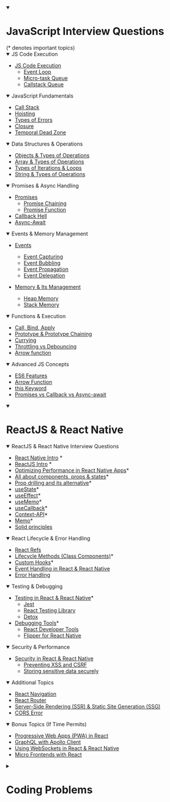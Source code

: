 <details open>
<summary>
    
# JavaScript Interview Questions

</summary>
(* denotes important topics)

<details open>
<summary>JS Code Execution</summary>

- [JS Code Execution](./JS/js-code-executio.md)
    - [Event Loop](./JS/js-code-executio.md#q3-what-is-the-event-loop-in-javascript)
    - [Micro-task Queue](./JS/js-code-executio.md#q4-what-are-task-queues-in-javascript)
    - [Callstack Queue](./JS/js-code-executio.md#q2-what-is-the-call-stack-and-how-does-it-work)
</details>

<details open>
<summary>JavaScript Fundamentals</summary>

- [Call Stack](./JS/callstack.md)
- [Hoisting](./JS/hoisting.md)
- [Types of Errors](./JS/types-of-error.md)
- [Closure](./JS/closure.md)
- [Temporal Dead Zone](./JS/temporal-dead-zone.md)
</details>

<details open>
<summary>Data Structures & Operations</summary>

- [Objects & Types of Operations](./JS/objects.md)
- [Array & Types of Operations](./JS/arrays.md)
- [Types of Iterations & Loops](./JS/types-of-iteration-loops.md)
- [String & Types of Operations](./JS/string.md)
</details>

<details open>
<summary>Promises & Async Handling</summary>

- [Promises](./JS/promises.md)
    - [Promise Chaining](./JS/promises.md#promise-chaining)
    - [Promise Function](./JS/promises.md#promise-functions)
- [Callback Hell](./JS/callback-hell.md)
- [Async-Await](./JS/async-await.md)
</details>

<details open>
<summary>Events & Memory Management</summary>

- [Events](./JS/event-propagation-capturing-bubbling.md)
    - [Event Capturing](./JS/event-propagation-capturing-bubbling.md#21-event-capturing-trickling-phase)
    - [Event Bubbling](./JS/event-propagation-capturing-bubbling.md#22-event-bubbling-phase)
    - [Event Propagation](./JS/event-propagation-capturing-bubbling.md#23-event-propagation)
    - [Event Delegation](./JS/event-propagation-capturing-bubbling.md#24-event-delegation)

- [Memory & Its Management](./JS/memory-mgmt.md)
    - [Heap Memory](./JS//memory-mgmt.md#1-heap-memory)
    - [Stack Memory](./JS/memory-mgmt.md#2-stack-memory)
</details>

<details open>
<summary>Functions & Execution</summary>

- [Call, Bind, Apply](./JS/call-bind-apply.md)
- [Prototype & Prototype Chaining](./JS/prototype-prototype-chaining.md)
- [Currying](./JS/currying.md)
- [Throttling vs Debouncing](./JS/throtling.md)
- [Arrow function](./JS/arrow-function.md)
</details>

<details open>
<summary>Advanced JS Concepts</summary>

- [ES6 Features](./JS/es-6-feature.md)
- [Arrow Function](./JS/arrow-fn.md)
- [this Keyword](./JS/this.md)
- [Promises vs Callback vs Async-await](./JS/callback-promises-async-await.md)
</details>

</details>

<details open>

<summary>
    
# ReactJS & React Native

</summary>

<details open>
<summary>ReactJS & React Native Interview Questions</summary>

- [React Native Intro](./React-Native-Intro.md) *
- [ReactJS Intro](./Reactjs-Intro.md) *
- [Optimizing Performance in React Native Apps](./optimization.md)*
- [All about components, props & states](./components-props-state-hooks.md)*
- [Prop drilling and its alternative](./prop-drilling-and-other-concepts.md)*
- [useState](./definitions/useState.md)*
- [useEffect](./definitions/useEffect.md)*
- [useMemo](./definitions/useMemo_definition.md)*
- [useCallback](./definitions/useCallback.md)*
- [Context-API](./definitions/context_API.md)*
- [Memo](./definitions/memo_definition.md)*
- [Solid principles](./Common/solid-principles.md)
</details>

<details open>
<summary>React Lifecycle & Error Handling</summary>

- [React Refs](./Common/react-refs.md)
- [Lifecycle Methods (Class Components)](./Common/Lifecycle%20Methods%20(Class%20Components).md)*
- [Custom Hooks](./Common/CustomHooks.md)*
- [Event Handling in React & React Native](./Common/EventHandling.md)
- [Error Handling](./Common/error-handling.md)
</details>

<details open>
<summary>Testing & Debugging</summary>

- [Testing in React & React Native](./Common/Testing.md)*
    - [Jest](./Common/jest.md)
    - [React Testing Library](./Common/react-testing-lib.md)
    - [Detox](./Common/detox.md)
- [Debugging Tools](./Common/debugging.md)*
    - [React Developer Tools](./Common/debugging.md#react-developer-tools-react-devtools)
    - [Flipper for React Native](./Common/debugging.md#flipper-for-react-native)
</details>

<details open>
<summary>Security & Performance</summary>

- [Security in React & React Native](./Common/security.md)
    - [Preventing XSS and CSRF](./Common/security.md#prevent-cross-site-scripting-xss--cross-site-request-forgery-csrf)
    - [Storing sensitive data securely](./Common/storing-data-securely.md)
</details>

<details open>
<summary>Additional Topics</summary>

- [React Navigation](./React-Native/react-navigation.md)
- [React Router](./ReactJS/react-router.md)
- [Server-Side Rendering (SSR) & Static Site Generation (SSG)](./server-side-rendering.md)
- [CORS Error](./JS/CORS.md)
</details>

<details open>
<summary>Bonus Topics (If Time Permits)</summary>

- [Progressive Web Apps (PWA) in React](./pwa.md)
- [GraphQL with Apollo Client](./graphQl-apollo.md)
- [Using WebSockets in React & React Native](./websocket.md)
- [Micro Frontends with React](./micro-front-end.md)
</details>

</details>

<details>
    <summary>
    
# Coding Problems

</summary>

<details open>
    <summary>
    30 Must-Know Machine Coding Problems 
</summary> 

<details open>
<summary>Arrays and Strings</summary>

- **LRU Cache Implementation** (Least Recently Used Cache)  
- **Snake and Ladder Game** (Grid traversal logic)  
- **Tic Tac Toe Game** (Winning conditions and board state)  
- **Sudoku Solver** (Backtracking and constraints)  
- **Sliding Window Maximum** (Window-based problem-solving)  
- **String Compression** (Efficient data storage)  

</details>

<details open>
<summary>Linked Lists</summary>

- **LRU Cache with Linked List** (Combining cache with DLL)  
- **Flatten a Multilevel Linked List** (Recursion and iteration)  
- **Detect and Remove Loop in Linked List** (Cycle detection with Floyd’s Algorithm)  
- **Merge K Sorted Linked Lists** (Heap-based merging)  

</details>

<details open>
<summary>Stack and Queues</summary>

- **Implement Min Stack** (Stack with minimum retrieval in O(1))  
- **Valid Parentheses Checker** (Stack for balanced brackets)  
- **Browser History Manager** (Back and forward navigation)  
- **Rotten Oranges (Matrix BFS)** (Shortest path problem using queues)  
- **Sliding Window Maximum** (Deque-based optimization)  

</details>

<details open>
<summary>Trees and Graphs</summary>

- **Binary Search Tree Iterator** (In-order traversal with O(1) space)  
- **Serialize and Deserialize Binary Tree** (Convert trees to string and back)  
- **N-ary Tree Level Order Traversal** (Queue-based traversal)  
- **Shortest Path in a Maze** (BFS for pathfinding)  
- **Word Ladder Problem** (Graph transformation)  

</details>

<details open>
<summary>Recursion and Backtracking</summary>

- **Generate Parentheses** (Recursive string building)  
- **Sudoku Solver** (Backtracking approach)  
- **N-Queens Problem** (Placing queens without attacks)  
- **Word Search in Matrix** (Recursive DFS for grid traversal)  
- **Letter Combinations of a Phone Number** (String permutations)  

</details>

<details open>
<summary>Object-Oriented Design</summary>

- **Design Parking Lot** (Handling vehicle entry, exit, and pricing)  
- **Design Library Management System** (Catalog, users, and borrow-return logic)  
- **Design Snake Game** (Dynamic movement and collision detection)  
- **Design Rate Limiter** (Token bucket or sliding window algorithm)  
- **Design Elevator System** (Multi-threaded handling of floors and requests)  

</details>
</details>
</details>


